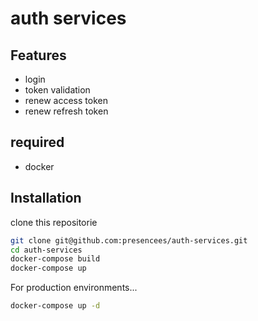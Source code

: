 # auth services

## Features

- login
- token validation
- renew access token
- renew refresh token

## required

- docker

## Installation

clone this repositorie

```sh
git clone git@github.com:presencees/auth-services.git
cd auth-services
docker-compose build
docker-compose up  
```
For production environments...
```sh
docker-compose up -d
```
